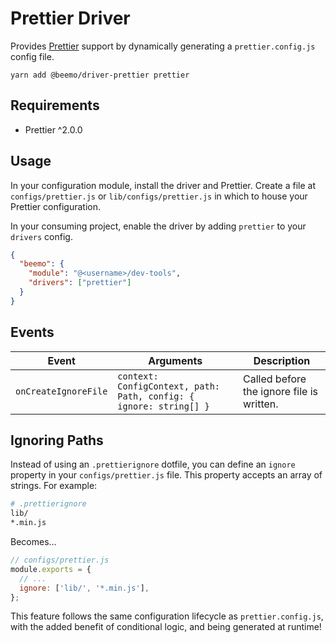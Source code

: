 # Prettier Driver

Provides [Prettier](https://github.com/prettier/prettier) support by dynamically generating a
`prettier.config.js` config file.

```
yarn add @beemo/driver-prettier prettier
```

## Requirements

- Prettier ^2.0.0

## Usage

In your configuration module, install the driver and Prettier. Create a file at
`configs/prettier.js` or `lib/configs/prettier.js` in which to house your Prettier configuration.

In your consuming project, enable the driver by adding `prettier` to your `drivers` config.

```json
{
  "beemo": {
    "module": "@<username>/dev-tools",
    "drivers": ["prettier"]
  }
}
```

## Events

| Event                | Arguments                                                          | Description                               |
| -------------------- | ------------------------------------------------------------------ | ----------------------------------------- |
| `onCreateIgnoreFile` | `context: ConfigContext, path: Path, config: { ignore: string[] }` | Called before the ignore file is written. |

## Ignoring Paths

Instead of using an `.prettierignore` dotfile, you can define an `ignore` property in your
`configs/prettier.js` file. This property accepts an array of strings. For example:

```bash
# .prettierignore
lib/
*.min.js
```

Becomes...

```js
// configs/prettier.js
module.exports = {
  // ...
  ignore: ['lib/', '*.min.js'],
};
```

This feature follows the same configuration lifecycle as `prettier.config.js`, with the added
benefit of conditional logic, and being generated at runtime!
